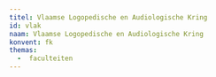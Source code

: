 ```yaml
---
titel: Vlaamse Logopedische en Audiologische Kring
id: vlak
naam: Vlaamse Logopedische en Audiologische Kring
konvent: fk
themas:
  -  faculteiten
---
```

